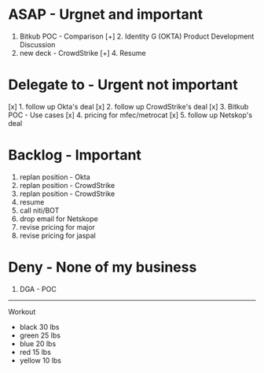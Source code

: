 # ASAP - Urgnet and important
1. Bitkub POC - Comparison
[+] 2. Identity G (OKTA) Product Development Discussion
3. new deck - CrowdStrike
[+] 4. Resume 

# Delegate to - Urgent not important
[x] 1. follow up Okta's deal
[x] 2. follow up CrowdStrike's deal
[x] 3. Bitkub POC - Use cases
[x] 4. pricing for mfec/metrocat
[x] 5. follow up Netskop's deal

# Backlog - Important
1. replan position - Okta
2. replan position - CrowdStrike
3. replan position - CrowdStrike
4. resume
5. call niti/BOT
6. drop email for Netskope
7. revise pricing for major
8. revise pricing for jaspal

# Deny - None of my business 
1. DGA - POC 




--- 

Workout
- black 30 lbs
- green 25 lbs
- blue 20 lbs
- red 15 lbs
- yellow 10 lbs
